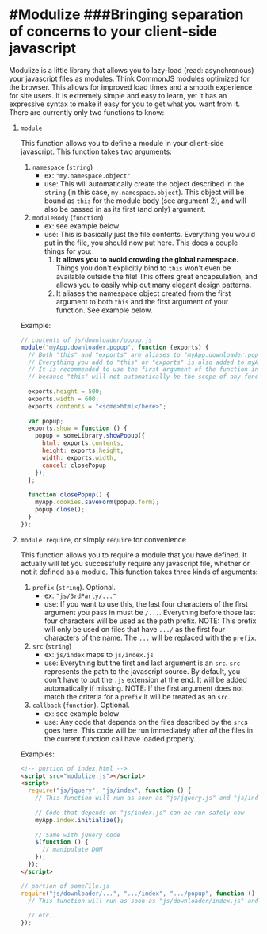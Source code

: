 #Modulize
###Bringing separation of concerns to your client-side javascript
===========


Modulize is a little library that allows you to lazy-load (read: asynchronous) your 
javascript files as modules. Think CommonJS modules optimized for the browser. This 
allows for improved load times and a smooth experience 
for site users. It is extremely simple and easy to learn, yet it has an expressive 
syntax to make it easy for you to get what you want from it. There are currently only 
two functions to know:

1.  `module`
    
    This function allows you to define a module in your client-side javascript.
    This function takes two arguments:
    1.  `namespace` (`string`)
        *   ex: `"my.namespace.object"`
        *   use: This will automatically create the object described in the `string`
            (in this case, `my.namespace.object`). This object will be bound as `this`
            for the module body (see argument 2), and will also be passed in as its
            first (and only) argument.
    2.  `moduleBody` (`function`)
        *   ex: see example below
        *   use: This is basically just the file contents. Everything you would put 
            in the file, you should now put here. This does a couple things for you:
            1.  **It allows you to avoid crowding the global namespace.**
                Things you don't explicitly bind to `this` won't even be available 
                outside the file! This offers great encapsulation, and allows you
                to easily whip out many elegant design patterns.
            2.  It aliases the namespace object created from the first argument to
                both `this` and the first argument of your function. See example below.
    
    Example:
    
    ```javascript
    // contents of js/downloader/popup.js
    module("myApp.downloader.popup", function (exports) {
      // Both "this" and "exports" are aliases to "myApp.downloader.popup" (created from the first argument).
      // Everything you add to "this" or "exports" is also added to myApp.downloader.popup.
      // It is recommended to use the first argument of the function instead of "this" 
      // because "this" will not automatically be the scope of any functions not bound to it.
      
      exports.height = 500;
      exports.width = 600;
      exports.contents = "<some>html</here>";
      
      var popup;
      exports.show = function () {
        popup = someLibrary.showPopup({
          html: exports.contents,
          height: exports.height,
          width: exports.width,
          cancel: closePopup
        });
      };
      
      function closePopup() {
        myApp.cookies.saveForm(popup.form);
        popup.close();
      }
    });
    ```

2.  `module.require`, or simply `require` for convenience

    This function allows you to require a module that you have defined. It actually will
    let you successfully require any javascript file, whether or not it defined as a module.
    This function takes three kinds of arguments:
    1. `prefix` (`string`). Optional.
        *   ex: `"js/3rdParty/..."`
        *   use: If you want to use this, the last four characters of the first argument
            you pass in must be `/...`. Everything before those last four characters
            will be used as the path prefix. NOTE: This prefix will only be used on files
            that have `.../` as the first four characters of the name. The `...` will be
            replaced with the `prefix`.
    2.  `src` (`string`)
        *   ex: `js/index` maps to `js/index.js`
        *   use: Everything but the first and last argument is an `src`. `src`
            represents the path to the javascript source. By default, you don't have to
            put the `.js` extension at the end. It will be added automatically if missing.
            NOTE: If the first argument does not match the criteria for a `prefix` it will
            be treated as an `src`.
    3.  `callback` (`function`). Optional.
        *   ex: see example below
        *   use: Any code that depends on the files described by the `src`s goes here.
            This code will be run immediately after *all* the files in the current function
            call have loaded properly.
    
    Examples:
    
    ```html
    <!-- portion of index.html -->
    <script src="modulize.js"></script>
    <script>
      require("js/jquery", "js/index", function () {
        // This function will run as soon as "js/jquery.js" and "js/index.js" are through loading
        
        // Code that depends on "js/index.js" can be run safely now
        myApp.index.initialize();
        
        // Same with jQuery code
        $(function () {
          // manipulate DOM
        });
      });
    </script>
    ```
    
    ```javascript
    // portion of someFile.js
    require("js/downloader/...", ".../index", ".../popup", function () {
      // This function will run as soon as "js/downloader/index.js" and "js/downloader/popup.js" have loaded
      
      // etc...
    });
    ```